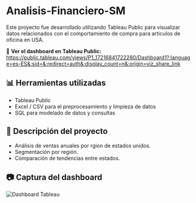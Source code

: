 # Analisis-Financiero-SM

Este proyecto fue desarrollado utilizando Tableau Public para visualizar datos relacionados con el comportamiento de compra para articulos de oficina en USA.

🔗 **Ver el dashboard en Tableau Public:**  
https://public.tableau.com/views/P1_17216841722280/Dashboard1?:language=es-ES&:sid=&:redirect=auth&:display_count=n&:origin=viz_share_link

## 📊 Herramientas utilizadas
- Tableau Public
- Excel / CSV para el preprocesamiento y limpieza de datos
- SQL para modelado de datos y consultas

## 📌 Descripción del proyecto
- Análisis de ventas anuales por rgion de estados unidos.
- Segmentación por región.
- Comparación de tendencias entre estados.

## 📷 Captura del dashboard
![Dashboard Tableau](https://URL-DE-LA-IMAGEN-SI-TIENES.png)
